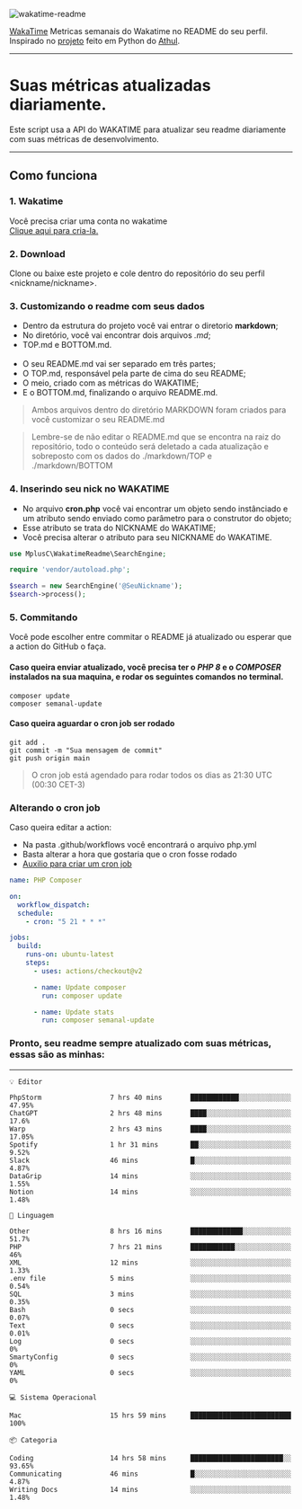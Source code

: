 ![wakatime-readme](https://socialify.git.ci/bymatheus/wakatime-readme/image?description=1&descriptionEditable=M%C3%A9tricas%20semanais%20do%20Wakatime%20no%20seu%20README%20de%20perfil.&font=KoHo&forks=1&language=1&owner=1&pattern=Signal&stargazers=1&theme=Dark)

[WakaTime](https://wakatime.com) Metricas semanais do Wakatime no README do seu perfil. <br>
Inspirado no [projeto](https://github.com/athul/waka-readme) feito em Python do [Athul](https://github.com/athul).
___

# Suas métricas atualizadas diariamente.
Este script usa a API do WAKATIME para atualizar seu readme diariamente com suas métricas de desenvolvimento.

___

## Como funciona

### 1. Wakatime
Você precisa criar uma conta no wakatime <br>
[Clique aqui para cria-la.](https://wakatime.com) 

### 2. Download
Clone ou baixe este projeto e cole dentro do repositório do seu perfil <nickname/nickname>.

### 3. Customizando o readme com seus dados
- Dentro da estrutura do projeto você vai entrar o diretorio **markdown**;  
- No diretório, você vai encontrar dois arquivos *.md*;
- TOP.md e BOTTOM.md.
<br><br>
- O seu README.md vai ser separado em três partes; 
- O TOP.md, responsável pela parte de cima do seu README;
- O meio, criado com as métricas do WAKATIME;
- E o BOTTOM.md, finalizando o arquivo README.md.<br>

> Ambos arquivos dentro do diretório MARKDOWN foram criados para você customizar o seu README.md

> Lembre-se de não editar o README.md que se encontra na raiz do repositório, todo o conteúdo será deletado a cada atualização e sobreposto com os dados do ./markdown/TOP e ./markdown/BOTTOM

### 4. Inserindo seu nick no WAKATIME
- No arquivo **cron.php** você vai encontrar um objeto sendo instânciado e um atributo sendo enviado como parâmetro para o construtor do objeto;
- Esse atributo se trata do NICKNAME do WAKATIME;
- Você precisa alterar o atributo para seu NICKNAME do WAKATIME.

```php
use MplusC\WakatimeReadme\SearchEngine;

require 'vendor/autoload.php';

$search = new SearchEngine('@SeuNickname');
$search->process();
```

### 5. Commitando
Você pode escolher entre commitar o README já atualizado ou esperar que a action do GitHub o faça. <br>

#### Caso queira enviar atualizado, você precisa ter o *PHP 8* e o *COMPOSER* instalados na sua maquina, e rodar os seguintes comandos no terminal.
```composer
composer update
composer semanal-update 
```

#### Caso queira aguardar o cron job ser rodado 
```git 
git add .
git commit -m "Sua mensagem de commit"
git push origin main
```

>O cron job está agendado para rodar todos os dias as 21:30 UTC (00:30 CET-3) 

### Alterando o cron job
Caso queira editar a action:

- Na pasta .github/workflows você encontrará o arquivo php.yml
- Basta alterar a hora que gostaria que o cron fosse rodado
- [Auxilio para criar um cron job](https://crontab.guru)

```yml
name: PHP Composer

on:
  workflow_dispatch:
  schedule:
    - cron: "5 21 * * *"

jobs:
  build:
    runs-on: ubuntu-latest
    steps:
      - uses: actions/checkout@v2

      - name: Update composer
        run: composer update

      - name: Update stats
        run: composer semanal-update
```

### Pronto, seu readme sempre atualizado com suas métricas, essas são as minhas:

___
```text
💡 Editor

PhpStorm                 7 hrs 40 mins       ████████████░░░░░░░░░░░░░     47.95%
ChatGPT                  2 hrs 48 mins       ████░░░░░░░░░░░░░░░░░░░░░      17.6%
Warp                     2 hrs 43 mins       ████░░░░░░░░░░░░░░░░░░░░░     17.05%
Spotify                  1 hr 31 mins        ██░░░░░░░░░░░░░░░░░░░░░░░      9.52%
Slack                    46 mins             █░░░░░░░░░░░░░░░░░░░░░░░░      4.87%
DataGrip                 14 mins             ░░░░░░░░░░░░░░░░░░░░░░░░░      1.55%
Notion                   14 mins             ░░░░░░░░░░░░░░░░░░░░░░░░░      1.48%
```
```text
💬 Linguagem

Other                    8 hrs 16 mins       █████████████░░░░░░░░░░░░      51.7%
PHP                      7 hrs 21 mins       ███████████░░░░░░░░░░░░░░        46%
XML                      12 mins             ░░░░░░░░░░░░░░░░░░░░░░░░░      1.33%
.env file                5 mins              ░░░░░░░░░░░░░░░░░░░░░░░░░      0.54%
SQL                      3 mins              ░░░░░░░░░░░░░░░░░░░░░░░░░      0.35%
Bash                     0 secs              ░░░░░░░░░░░░░░░░░░░░░░░░░      0.07%
Text                     0 secs              ░░░░░░░░░░░░░░░░░░░░░░░░░      0.01%
Log                      0 secs              ░░░░░░░░░░░░░░░░░░░░░░░░░         0%
SmartyConfig             0 secs              ░░░░░░░░░░░░░░░░░░░░░░░░░         0%
YAML                     0 secs              ░░░░░░░░░░░░░░░░░░░░░░░░░         0%
```
```text
💻 Sistema Operacional

Mac                      15 hrs 59 mins      █████████████████████████       100%
```
```text
📦 Categoria

Coding                   14 hrs 58 mins      ███████████████████████░░     93.65%
Communicating            46 mins             █░░░░░░░░░░░░░░░░░░░░░░░░      4.87%
Writing Docs             14 mins             ░░░░░░░░░░░░░░░░░░░░░░░░░      1.48%
```
